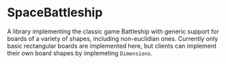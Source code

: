 # SpaceBattleship

A library implementing the classic game Battleship with generic support for boards of a
variety of shapes, including non-euclidian ones. Currently only basic rectangular boards
are implemented here, but clients can implement their own board shapes by implemeting
`Dimensions`.
